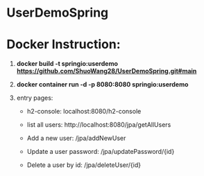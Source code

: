 # UserDemoSpring
# Docker Instruction:

1. **docker build -t springio:userdemo https://github.com/ShuoWang28/UserDemoSpring.git#main**

2. **docker container run -d -p 8080:8080 springio:userdemo**

3. entry pages:
	* h2-console: localhost:8080/h2-console
	
	* list all users: http://localhost:8080/jpa/getAllUsers
	
	* Add a new user: /jpa/addNewUser
	
	* Update a user password: /jpa/updatePassword/{id}
	
	* Delete a user by id: /jpa/deleteUser/{id}
